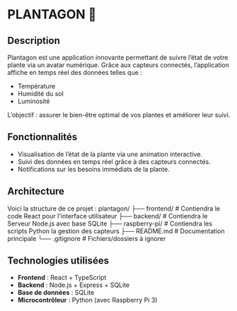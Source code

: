 # PLANTAGON 🌱

## Description
Plantagon est une application innovante permettant de suivre l’état de votre plante via un avatar numérique. Grâce aux capteurs connectés, l’application affiche en temps réel des données telles que :
- Température
- Humidité du sol
- Luminosité

L’objectif : assurer le bien-être optimal de vos plantes et améliorer leur suivi.

## Fonctionnalités
- Visualisation de l’état de la plante via une animation interactive.
- Suivi des données en temps réel grâce à des capteurs connectés.
- Notifications sur les besoins immédiats de la plante.

## Architecture
Voici la structure de ce projet :
plantagon/
├── frontend/          # Contiendra le code React pour l'interface utilisateur
├── backend/           # Contiendra le Serveur Node.js avec base SQLite
├── raspberry-pi/      # Contiendra les scripts Python la gestion des capteurs
├── README.md          # Documentation principale
└── .gitignore         # Fichiers/dossiers à ignorer

## Technologies utilisées
- **Frontend** : React + TypeScript
- **Backend** : Node.js + Express + SQLite
- **Base de données** : SQLite
- **Microcontrôleur** : Python (avec Raspberry Pi 3)
